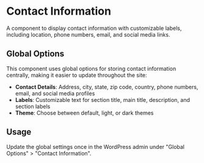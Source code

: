 # Contact Information

A component to display contact information with customizable labels, including location, phone numbers, email, and social media links.

## Global Options

This component uses global options for storing contact information centrally, making it easier to update throughout the site:

- **Contact Details**: Address, city, state, zip code, country, phone numbers, email, and social media profiles
- **Labels**: Customizable text for section title, main title, description, and section labels
- **Theme**: Choose between default, light, or dark themes

## Usage


Update the global settings once in the WordPress admin under "Global Options" > "Contact Information".